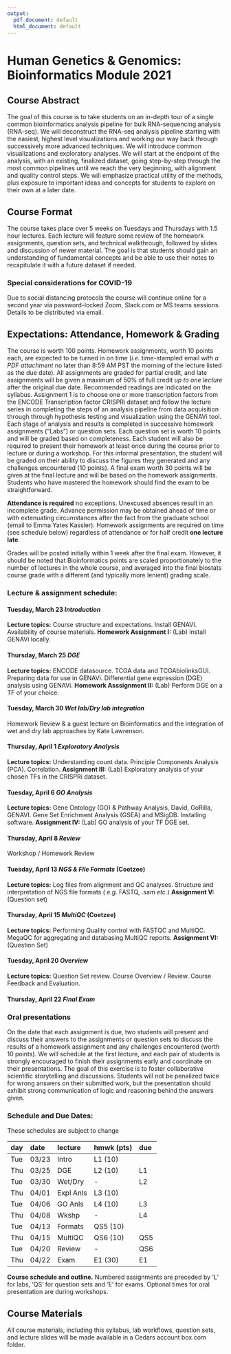 ```yaml
---
output:
  pdf_document: default
  html_document: default
---
```


# Human Genetics & Genomics: Bioinformatics Module 2021

## Course Abstract

The goal of this course is to take students on an in-depth tour of a single
common bioinformatics analysis pipeline for bulk RNA-sequencing analysis
(RNA-seq). We will deconstruct the RNA-seq analysis pipeline starting with the
easiest, highest level visualizations and working our way back through
successively more advanced techniques. We will introduce common visualizations
and exploratory analyses. We will start at the endpoint of the analysis, with an
existing, finalized dataset, going step-by-step through the most common
pipelines until we reach the very beginning, with alignment and quality control
steps. We will emphasize practical utility of the methods, plus exposure to
important ideas and concepts for students to explore on their own at a later
date.

## Course Format

The course takes place over 5 weeks on Tuesdays and Thursdays with 1.5 hour
lectures. Each lecture will feature some review of the homework assignments,
question sets, and technical walkthrough, followed by slides and discussion of
newer material. The goal is that students should gain an understanding of
fundamental concepts and be able to use their notes to recapitulate it with a
future dataset if needed.

### Special considerations for COVID-19

Due to social distancing protocols the course will continue online for a second
year via password-locked Zoom, Slack.com or MS teams sessions. Details to be
distributed via email.

## Expectations: Attendance, Homework & Grading

The course is worth 100 points. Homework assignments, worth 10 points each, are
expected to be turned in on time (_i.e._ time-stampled email *with a PDF
attachment* no later than 8:59 AM PST the morning of the lecture listed as the
due date). All assignments are graded for partial credit, and late assignments
will be given a maximum of 50% of full credit *up to one lecture* after the
original due date. Recommended readings are indicated on the syllabus.
Assignment 1 is to choose one or more transcription factors from the ENCODE
Transcription factor CRISPRi dataset and follow the lecture series in completing
the steps of an analysis pipeline from data acquisition through through
hypothesis testing and visualization using the GENAVi tool. Each stage of
analysis and results is completed in successive homework assignments (“Labs”) or
question sets. Each question set is worth 10 points and will be graded based on
completeness. Each student will also be required to present their homework at
least once during the course prior to lecture or during a workshop. For this
informal presentation, the student will be graded on their ability to discuss
the figures they generated and any challenges encountered (10 points). A final
exam worth 30 points will be given at the final lecture and will be based on the
homework assignments. Students who have mastered the homework should find the
exam to be straightforward.

**Attendance is required** no exceptions. Unexcused absences result in an
incomplete grade. Advance permission may be obtained ahead of time or with
extenuating circumstances after the fact from the graduate school (email to Emma
Yates Kassler). Homework assignments are required on time (see schedule below)
regardless of attendance or for half credit **one lecture late**.

Grades will be posted initially within 1 week after the final exam. However, it
should be noted that Bioinformatics points are scaled proportionately to the
number of lectures in the whole course, and averaged into the final biostats
course grade with a different (and typically more lenient) grading scale.

### Lecture & assignment schedule:

#### Tuesday, March 23 *Introduction*

**Lecture topics:** Course structure and expectations. Install GENAVI.
Availability of course materials. **Homework Assignment I:** (Lab) install
GENAVi locally.

#### Thursday, March 25 *DGE*

**Lecture topics:** ENCODE datasource. TCGA data and TCGAbiolinksGUI. Preparing
data for use in GENAVi. Differential gene expression (DGE) analysis using
GENAVi. **Homework Asssignment II:** (Lab) Perform DGE on a TF of your choice.

#### Tuesday, March 30 *Wet lab/Dry lab integration*

Homework Review & a guest lecture on Bioinformatics and the integration of wet and dry lab approaches by Kate Lawrenson.

#### Thursday, April 1 *Exploratory Analysis*

**Lecture topics:** Understanding count data. Principle Components Analysis
(PCA). Correlation. **Assignment III:** (Lab) Exploratory analysis of your
chosen TFs in the CRISPRi dataset.

#### Tuesday, April 6 *GO Analysis*

**Lecture topics:** Gene Ontology (GO) & Pathway Analysis, David, GoRilla,
GENAVI. Gene Set Enrichment Analysis (GSEA) and MSigDB. Installing software.
**Assignment IV:** (Lab) GO analysis of your TF DGE set.

#### Thursday, April 8 *Review*

Workshop / Homework Review

#### Tuesday, April 13 *NGS & File Formats* (Coetzee)

**Lecture topics:** Log files from alignment and QC analyses. Structure and
interpretation of NGS file formats ( *e.g.* FASTQ, .sam *etc.*) **Assignment
V:** (Question set)

#### Thursday, April 15 *MultiQC* (Coetzee)

**Lecture topics:** Performing Quality control with FASTQC and MultiQC. MegaQC
for aggregating and databasing MultiQC reports. **Assignment VI:** (Question
Set)

#### Tuesday, April 20 *Overview*

**Lecture topics:** Question Set review. Course Overview / Review. Course
Feedback and Evaluation.

#### Thursday, April 22 *Final Exam*

### Oral presentations

On the date that each assignment is due, two students will present and discuss
their answers to the assignments or question sets to discuss the results of a
homework assignment and any challenges encountered (worth 10 points). We will
schedule at the first lecture, and each pair of students is strongly encouraged
to finish their assignments early and coordinate on their presentations. The
goal of this exercise is to foster collaborative scientific storytelling and
discussions. Students will not be penalized twice for wrong answers on their
submitted work, but the presentation should exhibit strong communication of
logic and reasoning behind the answers given.

### Schedule and Due Dates:

These schedules are subject to change

| day | date  | lecture   | hmwk (pts) | due  |
| :-- | :---- | :-------- | :--------- | :--- |
| Tue | 03/23 | Intro     | L1 (10)    |      |
| Thu | 03/25 | DGE       | L2 (10)    | L1   |
| Tue | 03/30 | Wet/Dry   | -          | L2   |
| Thu | 04/01 | Expl Anls | L3 (10)    |      |
| Tue | 04/06 | GO Anls   | L4 (10)    | L3   |
| Thu | 04/08 | Wkshp     | -          | L4   |
| Tue | 04/13 | Formats   | QS5 (10)   |      |
| Thu | 04/15 | MultiQC   | QS6 (10)   | QS5  |
| Tue | 04/20 | Review    | -          | QS6  |
| Thu | 04/22 | Exam      | E1 (30)    | E1   |

**Course schedule and outline.** Numbered assignments are preceded by ‘L’ for
labs, ‘QS’ for question sets and ‘E’ for exams. Optional times for oral
presentation are during workshops.

## Course Materials

All course materials, including this syllabus, lab workflows, question sets, and
lecture slides will be made available in a Cedars account box.com folder.
